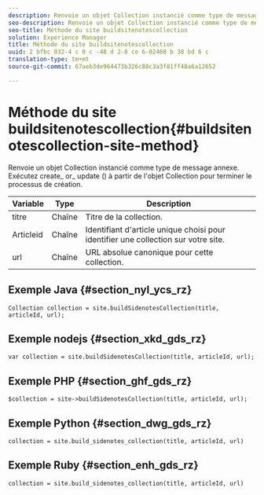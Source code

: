 ```yaml
---
description: Renvoie un objet Collection instancié comme type de message annexe. Exécutez create_ or_ update () à partir de l'objet Collection pour terminer le processus de création.
seo-description: Renvoie un objet Collection instancié comme type de message annexe. Exécutez create_ or_ update () à partir de l'objet Collection pour terminer le processus de création.
seo-title: Méthode du site buildsitenotescollection
solution: Experience Manager
title: Méthode du site buildsitenotescollection
uuid: 2 bfbc 032-4 c 0 c -48 d 2-8 ce 6-02460 b 38 bd 6 c
translation-type: tm+mt
source-git-commit: 67aeb3de964473b326c88c3a3f81ff48a6a12652

---
```



# Méthode du site buildsitenotescollection{#buildsitenotescollection-site-method}

Renvoie un objet Collection instancié comme type de message annexe. Exécutez create_ or_ update () à partir de l&#39;objet Collection pour terminer le processus de création.

| Variable | Type | Description |
|--- |--- |--- |
| titre | Chaîne | Titre de la collection. |
| Articleid | Chaîne | Identifiant d&#39;article unique choisi pour identifier une collection sur votre site. |
| url | Chaîne | URL absolue canonique pour cette collection. |

## Exemple Java {#section_nyl_ycs_rz}

```
Collection collection = site.buildSidenotesCollection(title, articleId, url); 
```

## Exemple nodejs {#section_xkd_gds_rz}

```
var collection = site.buildSidenotesCollection(title, articleId, url); 
```

## Exemple PHP {#section_ghf_gds_rz}

```
$collection = site->buildSidenotesCollection(title, articleId, url); 
```

## Exemple Python {#section_dwg_gds_rz}

```
collection = site.build_sidenotes_collection(title, articleId, url) 
```

## Exemple Ruby {#section_enh_gds_rz}

```
collection = site.build_sidenotes_collection(title, articleId, url) 
```
